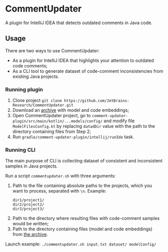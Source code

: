 # CommentUpdater
A plugin for IntelliJ IDEA that detects outdated comments in Java code.

## Usage
There are two ways to use CommentUpdater:
* As a plugin for IntelliJ IDEA that highlights your attention to outdated code comments;
* As a CLI tool to generate dataset of code-comment inconsistencies from existing Java projects.

### Running plugin
1. Clone project `git clone https://github.com/JetBrains-Research/CommentUpdater.git`
2. Download an [archive](https://drive.google.com/drive/folders/1E4XOJHfEWOlHXBPxPu3_bkKfuU4G_N49?usp=sharing) with model and code embeddings;
3. Open CommentUpdater project, go to `comment-updater-plugin/src/main/kotlin/...models/config/` and modify file `ModelFilesConfig.kt` by replacing `datadDir` value with the path to the directory containing files from Step 2;
4. Run `gradle/comment-updater-plugin/intellij/runIde` task.

### Running CLI
The main purpose of CLI is collecting dataset of consistent and inconsistent samples in Java projects.

Run a script `commentupdater.sh` with three arguments: 
1. Path to the file containing absolute paths to the projects, which you want to process, separated with `\n`.
Example: 
     ```
     dir1/project1/
     dir2/project2/
     dir3/project3/
     ```
2. Path to the directory where resulting files with code-comment samples would be written;
3. Path to the directory containing files (model and code embeddings) from [the archive](https://drive.google.com/drive/folders/1E4XOJHfEWOlHXBPxPu3_bkKfuU4G_N49?usp=sharing).
  
Launch example:
`./commentupdater.sh input.txt dataset/ modelConfig/`
